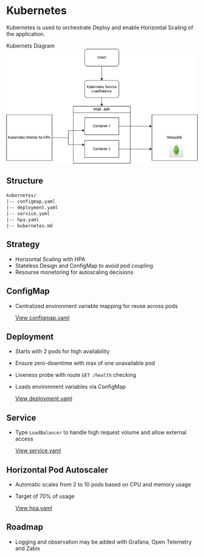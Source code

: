 # Kubernetes

Kubernetes is used to orchestrate Deploy and enable Horizontal Scaling of the application.

Kubernets Diagram
![Kubernets Diagram](Kubernets.drawio.png)

## Structure
```
kubernetes/
|-- configmap.yaml
|-- deployment.yaml
|-- service.yaml
|-- hpa.yaml
|-- kubernetes.md

```

## Strategy
 - Horizontal Scaling with HPA
 - Stateless Design and ConfigMap to avoid pod coupling
 - Resourse monetoring for autoscaling decisions

## ConfigMap
 - Centralized environment variable mapping for reuse across pods

    [View configmap.yaml](./configmap.yaml)

## Deployment

 - Starts with 2 pods for high availability
 - Ensure zero-downtime with max of one unavailable pod
 - Liveness probe with route `GET /health` checking
 - Loads environment variables via ConfigMap

    [View deployment.yaml](./deployment.yaml)

## Service
 - Type `LoadBalancer` to handle high request volume and allow external access

    [View service.yaml](./service.yaml)

## Horizontal Pod Autoscaler
 - Automatic scales from 2 to 10 pods based on CPU and memory usage
 - Target of 70% of usage

    [View hpa.yaml](./hpa.yaml)


## Roadmap
 - Logging and observation may be added with Grafana, Open Telemetry and Zabix